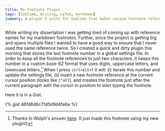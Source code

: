 ```yaml
---
title: My Footnote Plugin
tags: [Sublime, Writing, LaTeX, markdown]
summary: A plugin I wrote for Sublime that makes unique footnote references across multiple files.
---
```


While writing my dissertation I was getting tired of coming up with
reference names for my markdown footnotes.  Further, since the
project is getting big and spans multiple files I wanted to have a
good way to ensure that I never used the same reference twice.  So
I created a quick and dirty plugin this morning that stores the
last footnote number in a global settings file.  In order to keep
all the footnote references to just two characters, it keeps this
number in a custom base-62 format that uses digits, uppercase
letters, and lowercase letters.[^2X]  When I press `ctrl+alt+f` it
will: (i) iterate this number and update the settings file, (ii)
insert a new footnote reference at the current cursor position
(looks like `[^aY]`), and creates the footnote just after the
current paragraph with the cursor in position to start typing the
footnote.


Here it is in a Gist:

{% gist 46fd6d6c71d5d9d4fe6a %}

[^2X]: Thanks to Wolph's answer [here](http://stackoverflow.com/a/2549514).  (I just made this footnote using my new plugin!)